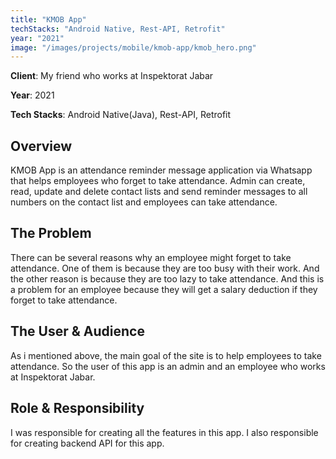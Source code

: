 ```yaml
---
title: "KMOB App"
techStacks: "Android Native, Rest-API, Retrofit"
year: "2021"
image: "/images/projects/mobile/kmob-app/kmob_hero.png"
---
```


**Client**: My friend who works at Inspektorat Jabar

**Year**: 2021

**Tech Stacks**: Android Native(Java), Rest-API, Retrofit

## Overview

KMOB App is an attendance reminder message application via Whatsapp that helps employees who forget to take attendance. Admin can create, read, update and delete contact lists and send reminder messages to all numbers on the contact list and employees can take attendance.

## The Problem

There can be several reasons why an employee might forget to take attendance. One of them is because they are too busy with their work. And the other reason is because they are too lazy to take attendance. And this is a problem for an employee because they will get a salary deduction if they forget to take attendance.

## The User & Audience

As i mentioned above, the main goal of the site is to help employees to take attendance. So the user of this app is an admin and an employee who works at Inspektorat Jabar.

## Role & Responsibility

I was responsible for creating all the features in this app. I also responsible for creating backend API for this app.
